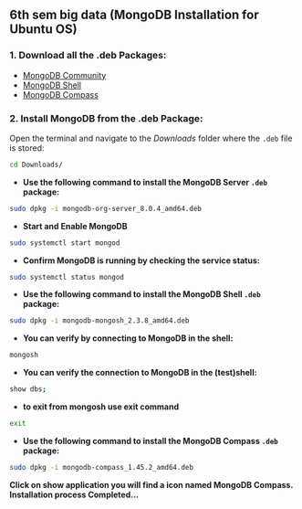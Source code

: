 ## 6th sem big data (MongoDB Installation for Ubuntu OS)
### 1. **Download all the .deb Packages**:
* [MongoDB Community](https://repo.mongodb.org/apt/ubuntu/dists/jammy/mongodb-org/8.0/multiverse/binary-amd64/mongodb-org-server_8.0.4_amd64.deb) 
* [MongoDB Shell](https://downloads.mongodb.com/compass/mongodb-mongosh_2.3.8_amd64.deb)
* [MongoDB Compass](https://downloads.mongodb.com/compass/mongodb-compass_1.45.2_amd64.deb)

### 2. **Install MongoDB from the .deb Package**:

Open the terminal and navigate to the *Downloads* folder where the `.deb` file is stored:

```BASH
cd Downloads/
```
* **Use the following command to install the MongoDB Server `.deb` package:**
```BASH
sudo dpkg -i mongodb-org-server_8.0.4_amd64.deb
```
* **Start and Enable MongoDB**
```BASH
sudo systemctl start mongod
```
* **Confirm MongoDB is running by checking the service status:**
```BASH
sudo systemctl status mongod
```
* **Use the following command to install the MongoDB Shell `.deb` package:**
```BASH
sudo dpkg -i mongodb-mongosh_2.3.8_amd64.deb
```
* **You can verify by connecting to MongoDB in the shell:**
```BASH
mongosh
```
* **You can verify the connection to MongoDB in the (test)shell:**

```BASH
show dbs;
```
* **to exit from mongosh use exit command**
```BASH
exit
```
* **Use the following command to install the MongoDB Compass `.deb` package:**

```BASH
sudo dpkg -i mongodb-compass_1.45.2_amd64.deb
```

**Click on show application you will find a icon named MongoDB Compass.** <br>
**Installation process Completed...**
